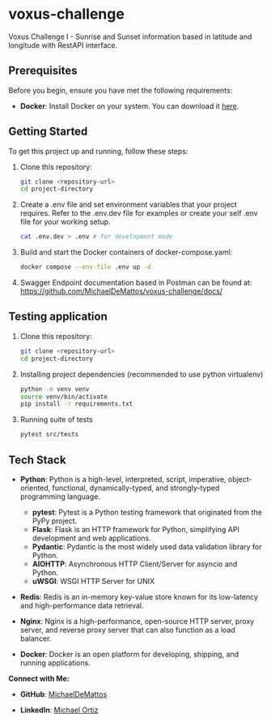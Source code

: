 # voxus-challenge
Voxus Challenge I - Sunrise and Sunset information based in latitude and longitude with RestAPI interface.

## Prerequisites

Before you begin, ensure you have met the following requirements:

- **Docker**: Install Docker on your system. You can download it [here](https://www.docker.com/get-started).

## Getting Started

To get this project up and running, follow these steps:

1. Clone this repository:

   ```bash
   git clone <repository-url>
   cd project-directory
   ```
2. Create a .env file and set environment variables that your project requires. Refer to the .env.dev file for examples or create your self .env file for your working setup.
   ```bash
   cat .env.dev > .env # for development mode
   ```

3. Build and start the Docker containers of docker-compose.yaml:

   ```bash
   docker compose --env-file .env up -d
   ```

3. Swagger Endpoint documentation based in Postman can be found at: https://github.com/MichaelDeMattos/voxus-challenge/docs/

## Testing application

1. Clone this repository:

   ```bash
   git clone <repository-url>
   cd project-directory
   ```
   
2. Installing project dependencies (recommended to use python virtualenv)
   ```bash
   python -m venv venv
   source venv/bin/activate
   pip install -r requirements.txt
   ```
   
3. Running suite of tests
   ```bash
   pytest src/tests
   ```

## Tech Stack

- **Python**: Python is a high-level, interpreted, script, imperative, object-oriented, functional, dynamically-typed, and strongly-typed programming language.
    - **pytest**: Pytest is a Python testing framework that originated from the PyPy project.
    - **Flask**: Flask is an HTTP framework for Python, simplifying API development and web applications.
    - **Pydantic**: Pydantic is the most widely used data validation library for Python.
    - **AIOHTTP**: Asynchronous HTTP Client/Server for asyncio and Python.
    - **uWSGI**: WSGI HTTP Server for UNIX

- **Redis**: Redis is an in-memory key-value store known for its low-latency and high-performance data retrieval.

- **Nginx**: Nginx is a high-performance, open-source HTTP server, proxy server, and reverse proxy server that can also function as a load balancer.
- **Docker**: Docker is an open platform for developing, shipping, and running applications.

**Connect with Me:**

- **GitHub**: [MichaelDeMattos](https://github.com/MichaelDeMattos/)

- **LinkedIn**: [Michael Ortiz](https://www.linkedin.com/in/michael-ortiz-57690a17a/)
